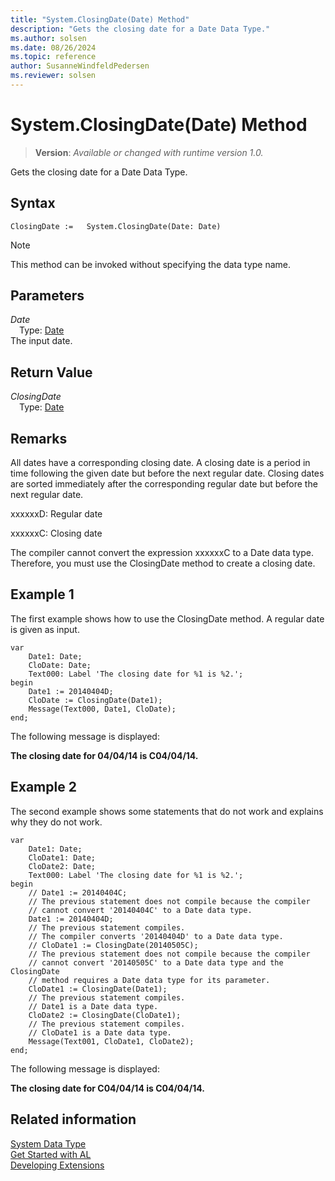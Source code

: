 ```yaml
---
title: "System.ClosingDate(Date) Method"
description: "Gets the closing date for a Date Data Type."
ms.author: solsen
ms.date: 08/26/2024
ms.topic: reference
author: SusanneWindfeldPedersen
ms.reviewer: solsen
---
```

[//]: # (START>DO_NOT_EDIT)
[//]: # (IMPORTANT:Do not edit any of the content between here and the END>DO_NOT_EDIT.)
[//]: # (Any modifications should be made in the .xml files in the ModernDev repo.)
# System.ClosingDate(Date) Method
> **Version**: _Available or changed with runtime version 1.0._

Gets the closing date for a Date Data Type.


## Syntax
```AL
ClosingDate :=   System.ClosingDate(Date: Date)
```
> [!NOTE]
> This method can be invoked without specifying the data type name.
## Parameters
*Date*  
&emsp;Type: [Date](../date/date-data-type.md)  
The input date.  


## Return Value
*ClosingDate*  
&emsp;Type: [Date](../date/date-data-type.md)  



[//]: # (IMPORTANT: END>DO_NOT_EDIT)

## Remarks

All dates have a corresponding closing date. A closing date is a period in time following the given date but before the next regular date. Closing dates are sorted immediately after the corresponding regular date but before the next regular date.  
  
xxxxxxD: Regular date  
  
xxxxxxC: Closing date  
  
The compiler cannot convert the expression xxxxxxC to a Date data type. Therefore, you must use the ClosingDate method to create a closing date.  
  
## Example 1

The first example shows how to use the ClosingDate method. A regular date is given as input. 

```al
var
    Date1: Date;
    CloDate: Date;
    Text000: Label 'The closing date for %1 is %2.';
begin
    Date1 := 20140404D;  
    CloDate := ClosingDate(Date1);  
    Message(Text000, Date1, CloDate);  
end;
```  
  
The following message is displayed:  
  
**The closing date for 04/04/14 is C04/04/14.**  
  
## Example 2

The second example shows some statements that do not work and explains why they do not work. 
 
```al
var
    Date1: Date;
    CloDate1: Date;
    CloDate2: Date;
    Text000: Label 'The closing date for %1 is %2.';
begin
    // Date1 := 20140404C;  
    // The previous statement does not compile because the compiler   
    // cannot convert '20140404C' to a Date data type.  
    Date1 := 20140404D;  
    // The previous statement compiles.   
    // The compiler converts '20140404D' to a Date data type.  
    // CloDate1 := ClosingDate(20140505C);  
    // The previous statement does not compile because the compiler   
    // cannot convert '20140505C' to a Date data type and the ClosingDate   
    // method requires a Date data type for its parameter.  
    CloDate1 := ClosingDate(Date1);  
    // The previous statement compiles.  
    // Date1 is a Date data type.   
    CloDate2 := ClosingDate(CloDate1);  
    // The previous statement compiles.  
    // CloDate1 is a Date data type.  
    Message(Text001, CloDate1, CloDate2);  
end;
```  
  
The following message is displayed:  
  
**The closing date for C04/04/14 is C04/04/14.**  
  
## Related information

[System Data Type](system-data-type.md)  
[Get Started with AL](../../devenv-get-started.md)  
[Developing Extensions](../../devenv-dev-overview.md)